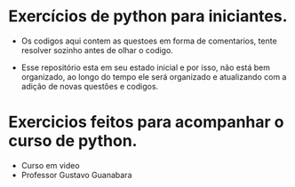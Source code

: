 # Exercícios de python para iniciantes.

- Os codigos aqui contem as questoes em forma de comentarios, tente resolver sozinho antes de olhar o codigo.

- Esse repositório esta em seu estado inicial e por isso, não está bem organizado, ao longo do tempo ele será organizado e atualizando com a adição de novas questôes e codigos.

# Exercicios feitos para acompanhar o curso de python.
- Curso em video
- Professor Gustavo Guanabara